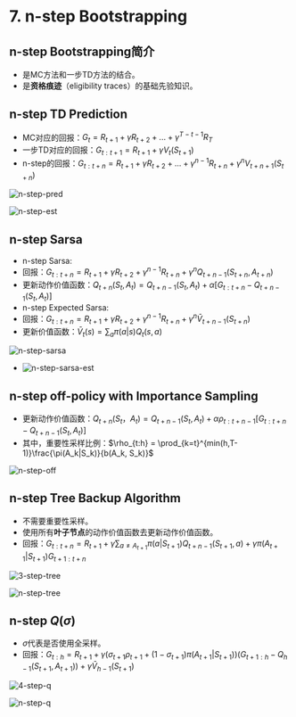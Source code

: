# 7. n-step Bootstrapping

## n-step Bootstrapping简介

- 是MC方法和一步TD方法的结合。
- 是**资格痕迹**（eligibility traces）的基础先验知识。

## n-step TD Prediction

- MC对应的回报：$G_t = R_{t+1}+\gamma R_{t+2}+...+\gamma^{T-t-1}R_T$
- 一步TD对应的回报：$G_{t:t+1} = R_{t+1} + \gamma V_t(S_{t+1})$
- n-step的回报：$G_{t:t+n} = R_{t+1} + \gamma R_{t+2}+...+\gamma^{n-1}R_{t+n}+\gamma^nV_{t+n+1}(S_{t+n})$

![n-step-pred](../res/n-step-pred.png)

![n-step-est](../res/n-step-est.png)

## n-step Sarsa

- n-step Sarsa: 
- 回报：$G_{t:t+n} = R_{t+1} + \gamma R_{t+2} + \gamma^{n-1} R_{t+n} + \gamma^nQ_{t+n-1}(S_{t+n}, A_{t+n})$
- 更新动作价值函数：$Q_{t+n}(S_t, A_t) = Q_{t+n-1}(S_t, A_t) + \alpha[G_{t:t+n} - Q_{t+n-1}(S_t,A_t)]$
- n-step Expected Sarsa:
- 回报：$G_{t:t+n} = R_{t+1} + \gamma R_{t+2} + \gamma^{n-1} R_{t+n} + \gamma^n \bar V_{t+n-1}(S_{t+n})$
- 更新价值函数：$\bar V_t(s) = \sum_a \pi(a|s)Q_t(s,a)$

![n-step-sarsa](../res/n-step-sarsa.png)

- ![n-step-sarsa-est](../res/n-step-sarsa-est.png)

## n-step off-policy with Importance Sampling

- 更新动作价值函数：$Q_{t+n}(S_t， A_t) = Q_{t+n-1}(S_t, A_t) + \alpha \rho_{t:t+n-1}[G_{t:t+n} - Q_{t+n-1}(S_t, A_t)]$
- 其中，重要性采样比例：$\rho_{t:h} = \prod_{k=t}^{min(h,T-1)}\frac{\pi(A_k|S_k)}{b(A_k, S_k)}$

![n-step-off](../res/n-step-off.png)

## n-step Tree Backup Algorithm

- 不需要重要性采样。
- 使用所有**叶子节点**的动作价值函数去更新动作价值函数。
- 回报：$G_{t:t+n} = R_{t+1} + \gamma \sum_{a\neq A_{t+1}}\pi(a|S_{t+1})Q_{t+n-1}(S_{t+1}, a) + \gamma\pi(A_{t+1}|S_{t+1})G_{t+1:t+n}$

![3-step-tree](../res/3-step-tree.png)

![n-step-tree](../res/n-step-tree.png)

## n-step $Q(\sigma)$

- $\sigma$代表是否使用全采样。
- 回报：$G_{t:h} = R_{t+1} + \gamma(\sigma_{t+1}\rho_{t+1}+(1-\sigma_{t+1})\pi(A_{t+1}|S_{t+1}))(G_{t+1:h}-Q_{h-1}(S_{t+1}, A_{t+1})) + \gamma \bar V_{h-1}(S_{t+1})$

![4-step-q](../res/4-step-q.png)

![n-step-q](../res/n-step-q.png)
